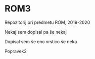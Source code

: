 # ROM3
Repozitorij pri predmetu ROM, 2019-2020

Nekaj sem dopisal pa še nekaj

Dopisal sem še eno vrstico še neka

Popravek2
